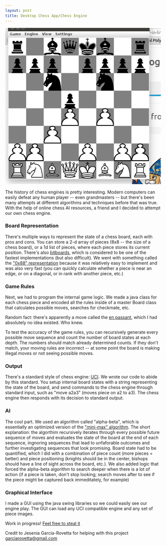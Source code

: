 ```yaml
---
layout: post
title: Desktop Chess App/Chess Engine
---
```



![GIF](https://github.com/dwieker/ChessApp/blob/master/gif/out.gif?raw=true)

The history of chess engines is pretty interesting. Modern computers can easily defeat any human player -- even
grandmasters -- but there's been many attempts at different algorithms and techniques before that was true. With the help of online chess AI resources, a friend and I decided to attempt our own chess engine.

### Board Representation
There's multiple ways to represent the state of a chess board, each with pros and cons. You can store a 2-d array of pieces (8x8 -- the size of a chess board), or a 1d list of pieces, where each piece stores its current position. There's also [bitboards](https://chessprogramming.wikispaces.com/Bitboards), which is considered to be one of the fastest implementations (but also difficult). We went with something called the ["0x88" representation](https://chessprogramming.wikispaces.com/0x88) because it was relatively easy to implement and was also very fast (you can quickly calculate whether a piece is near an edge, or on a diagonal, or in rank with another piece, etc.)

### Game Rules
Next, we had to program the internal game logic. We made a java class for each chess piece and encoded all the rules inside of a master Board class that calculates possible moves, searches for checkmate, etc. 

Random fact: there's apparently a move called the [en passant](https://www.chess.com/chessopedia/view/en-passant), which I had absolutely no idea existed. Who knew.

To test the accuracy of the game rules, you can recursively generate every possible move sequence and count the number of board states at each depth. The numbers should match already determined counts. If they don't match, your moving rules are incorrect -- at some point the board is making illegal moves or not seeing possible moves. 

### Output
There's a standard style of chess engine: [UCI](https://en.wikipedia.org/wiki/Universal_Chess_Interface). We wrote our code to abide by this standard. You setup internal board states with a string representing the state of the board, and send commands to the chess engine through standard input, such as "move a2a3" (moves piece on a2 to a3). The chess engine then responds with its decision to standard output.

### AI
The cool part. We used an algorithm called "alpha-beta",  which is essentially an optimized version of the ["mini-max" algorithm](https://en.wikipedia.org/wiki/Minimax). The short explanation: the algorthim recursively iterates through every possible future sequence of moves and evaluates the state of the board at the end of each sequence, ingnoring sequences that lead to unfaforable outcomes and further investigating sequences that look promising. Board state had to be quantified, which I did with a combination of piece count (more pieces = better) and piece positioning (knights should be in the center, bishops should have a line of sight across the board, etc.). We also added logic that forced the alpha-beta algorithm to search deeper when there is a lot of action (if a piece is taken, don't stop looking; search moves after to see if the piece might be captured back immeditately, for example)

### Graphical Interface
I made a GUI using the java swing libraries so we could easily see our engine play. The GUI can load any UCI compatible engine and any set of piece images. 

Work in progress! [Feel free to steal it](https://github.com/dwieker/ChessApp)

Credit to Jesenia Garcia-Rovetta for helping with this project
garciarovetta@gmail.com 
